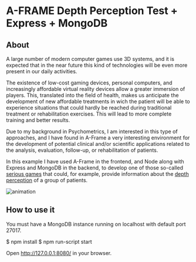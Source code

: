 
A-FRAME Depth Perception Test + Express + MongoDB
======================================

About
-----


A large number of modern computer games use 3D systems, and it is expected that in the near future this kind of technologies will be even more present in our daily activities.

The existence of low-cost gaming devices, personal computers, and increasingly affordable virtual reality devices allow a greater immersion of players. This, translated into the field of health, makes us anticipate the development of new affordable treatments in wich the patient will be able to experience situations that could hardly be reached during traditional treatment or rehabilitation exercises. This will lead to more complete training and better results.

Due to my background in Psychometrics, I am interested in this type of approaches, and I have found in A-Frame a very interesting environment for the development of potential clinical and/or scientific applications related to the analysis, evaluation, follow-up, or rehabilitation of patients.

In this example I have used A-Frame in the frontend, and Node along with Express and MongoDB in the backend, to develop one of those so-called <a href="https://en.wikipedia.org/wiki/Serious_game">serious games</a> that could, for example, provide information about the <a href="https://en.wikipedia.org/wiki/Depth_perception">depth perception</a> of a group of patients.

![animation](img/animation_large.gif)

How to use it
-------------

You must have a MongoDB instance running on localhost with default port 27017.

$ npm install
$ npm run-script start

Open <a href="http://127.0.0.1:8080/">http://127.0.0.1:8080/</a> in your browser.
